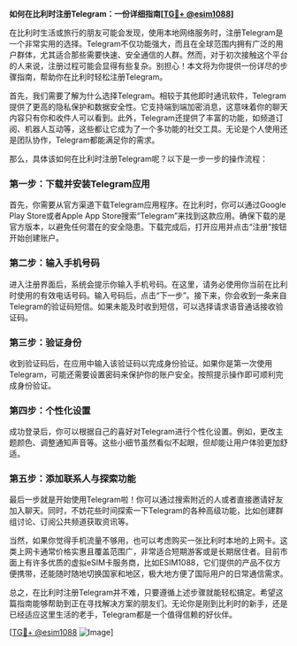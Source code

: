 **如何在比利时注册Telegram：一份详细指南[[TG💪+ @esim1088](https://t.me/s/esim1088)]**

在比利时生活或旅行的朋友可能会发现，使用本地网络服务时，注册Telegram是一个非常实用的选择。Telegram不仅功能强大，而且在全球范围内拥有广泛的用户群体，尤其适合那些需要快速、安全通信的人群。然而，对于初次接触这个平台的人来说，注册过程可能会显得有些复杂。别担心！本文将为你提供一份详尽的步骤指南，帮助你在比利时轻松注册Telegram。

首先，我们需要了解为什么选择Telegram。相较于其他即时通讯软件，Telegram提供了更高的隐私保护和数据安全性。它支持端到端加密消息，这意味着你的聊天内容只有你和收件人可以看到。此外，Telegram还提供了丰富的功能，如频道订阅、机器人互动等，这些都让它成为了一个多功能的社交工具。无论是个人使用还是团队协作，Telegram都能满足你的需求。

那么，具体该如何在比利时注册Telegram呢？以下是一步一步的操作流程：

### 第一步：下载并安装Telegram应用

首先，你需要从官方渠道下载Telegram应用程序。在比利时，你可以通过Google Play Store或者Apple App Store搜索“Telegram”来找到这款应用。确保下载的是官方版本，以避免任何潜在的安全隐患。下载完成后，打开应用并点击“注册”按钮开始创建账户。

### 第二步：输入手机号码

进入注册界面后，系统会提示你输入手机号码。在这里，请务必使用你当前在比利时使用的有效电话号码。输入号码后，点击“下一步”。接下来，你会收到一条来自Telegram的验证码短信。如果未能及时收到短信，可以选择请求语音通话接收验证码。

### 第三步：验证身份

收到验证码后，在应用中输入该验证码以完成身份验证。如果你是第一次使用Telegram，可能还需要设置密码来保护你的账户安全。按照提示操作即可顺利完成身份验证。

### 第四步：个性化设置

成功登录后，你可以根据自己的喜好对Telegram进行个性化设置。例如，更改主题颜色、调整通知声音等。这些小细节虽然看似不起眼，但却能让用户体验更加舒适。

### 第五步：添加联系人与探索功能

最后一步就是开始使用Telegram啦！你可以通过搜索附近的人或者直接邀请好友加入聊天。同时，不妨花些时间探索一下Telegram的各种高级功能，比如创建群组讨论、订阅公共频道获取资讯等。

当然，如果你觉得手机流量不够用，也可以考虑购买一张比利时本地的上网卡。这类上网卡通常价格实惠且覆盖范围广，非常适合短期游客或是长期居住者。目前市面上有许多优质的虚拟eSIM卡服务商，比如ESIM1088，它们提供的产品不仅方便携带，还能随时随地切换国家和地区，极大地方便了国际用户的日常通信需求。

总之，在比利时注册Telegram并不难，只要遵循上述步骤就能轻松搞定。希望这篇指南能够帮助到正在寻找解决方案的朋友们。无论你是刚到比利时的新手，还是已经适应这里生活的老手，Telegram都是一个值得信赖的好伙伴。

[[TG💪+ @esim1088](https://t.me/s/esim1088) ![Image](https://i.postimg.cc/4NQfJmqS/Snipaste-2025-05-13-00-14-12.png)]